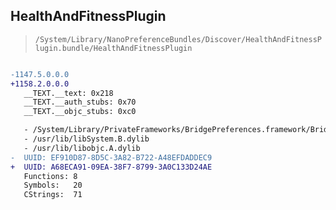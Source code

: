 ## HealthAndFitnessPlugin

> `/System/Library/NanoPreferenceBundles/Discover/HealthAndFitnessPlugin.bundle/HealthAndFitnessPlugin`

```diff

-1147.5.0.0.0
+1158.2.0.0.0
   __TEXT.__text: 0x218
   __TEXT.__auth_stubs: 0x70
   __TEXT.__objc_stubs: 0xc0

   - /System/Library/PrivateFrameworks/BridgePreferences.framework/BridgePreferences
   - /usr/lib/libSystem.B.dylib
   - /usr/lib/libobjc.A.dylib
-  UUID: EF910D87-8D5C-3A82-B722-A48EFDADDEC9
+  UUID: A68ECA91-09EA-38F7-8799-3A0C133D24AE
   Functions: 8
   Symbols:   20
   CStrings:  71

```
